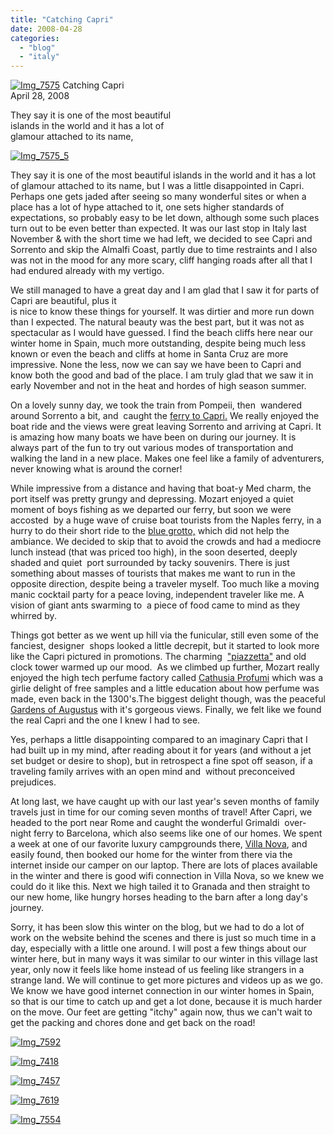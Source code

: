 ```yaml
---
title: "Catching Capri"
date: 2008-04-28
categories: 
  - "blog"
  - "italy"
---
```


 [![Img_7575](https://pub-ac94b3f306b24c0dba4238943c97f2e1.r2.dev/2008/04/28/img_7575.jpg "Img_7575")](https://pub-ac94b3f306b24c0dba4238943c97f2e1.r2.dev/photos/uncategorized/2008/04/28/img_7575.jpg) Catching Capri  
April 28, 2008

They say it is one of the most beautiful  
islands in the world and it has a lot of  
glamour attached to its name,

<!--more-->

[](https://pub-ac94b3f306b24c0dba4238943c97f2e1.r2.dev/photos/uncategorized/2008/04/28/img_7575_2.jpg)

[](https://pub-ac94b3f306b24c0dba4238943c97f2e1.r2.dev/photos/uncategorized/2008/04/28/img_7575_3.jpg)

[](https://pub-ac94b3f306b24c0dba4238943c97f2e1.r2.dev/photos/uncategorized/2008/04/28/img_7575_4.jpg)

[![Img_7575_5](https://pub-ac94b3f306b24c0dba4238943c97f2e1.r2.dev/2008/04/28/img_7575_5.jpg "Img_7575_5")](https://pub-ac94b3f306b24c0dba4238943c97f2e1.r2.dev/photos/uncategorized/2008/04/28/img_7575_5.jpg)

They say it is one of the most beautiful islands in the world and it has a lot of glamour attached to its name, but I was a little disappointed in Capri. Perhaps one gets jaded after seeing so many wonderful sites or when a place has a lot of hype attached to it, one sets higher standards of expectations, so probably easy to be let down, although some such places turn out to be even better than expected. It was our last stop in Italy last November & with the short time we had left, we decided to see Capri and Sorrento and skip the Almalfi Coast, partly due to time restraints and I also was not in the mood for any more scary, cliff hanging roads after all that I had endured already with my vertigo.

We still managed to have a great day and I am glad that I saw it for parts of Capri are beautiful, plus it  
is nice to know these things for yourself. It was dirtier and more run down than I expected. The natural beauty was the best part, but it was not as spectacular as I would have guessed. I find the beach cliffs here near our winter home in Spain, much more outstanding, despite being much less known or even the beach and cliffs at home in Santa Cruz are more impressive. None the less, now we can say we have been to Capri and know both the good and bad of the place. I am truly glad that we saw it in early November and not in the heat and hordes of high season summer.

On a lovely sunny day, we took the train from Pompeii, then  wandered around Sorrento a bit, and  caught the [ferry to Capri](http://www.europeportreviews.com/Naples4.htm)[.](http://www.europeportreviews.com/Naples4.htm) We really enjoyed the boat ride and the views were great leaving Sorrento and arriving at Capri. It is amazing how many boats we have been on during our journey. It is always part of the fun to try out various modes of transportation and walking the land in a new place. Makes one feel like a family of adventurers, never knowing what is around the corner!

While impressive from a distance and having that boat-y Med charm, the port itself was pretty grungy and depressing. Mozart enjoyed a quiet moment of boys fishing as we departed our ferry, but soon we were accosted  by a huge wave of cruise boat tourists from the Naples ferry, in a hurry to do their short ride to the [blue grotto,](http://en.wikipedia.org/wiki/Blue_Grotto ) which did not help the ambiance. We decided to skip that to avoid the crowds and had a mediocre lunch instead (that was priced too high), in the soon deserted, deeply shaded and quiet  port surrounded by tacky souvenirs. There is just something about masses of tourists that makes me want to run in the opposite direction, despite being a traveler myself. Too much like a moving manic cocktail party for a peace loving, independent traveler like me. A vision of giant ants swarming to  a piece of food came to mind as they whirred by.

Things got better as we went up hill via the funicular, still even some of the fanciest, designer  shops looked a little decrepit, but it started to look more like the Capri pictured in promotions. The charming  ["piazzetta"](http://www.capri.com/en/piazzetta) and old clock tower warmed up our mood.  As we climbed up further, Mozart really enjoyed the high tech perfume factory called [Cathusia Profumi](http://www.capri.net/en/c/carthusia-profumi  ) which was a girlie delight of free samples and a little education about how perfume was made, even back in the 1300's.The biggest delight though, was the peaceful [Gardens of Augustus](http://www.capriguideservices.com/en/capri-tour-gardens-of-augustus ) with it's gorgeous views. Finally, we felt like we found the real Capri and the one I knew I had to see.

Yes, perhaps a little disappointing compared to an imaginary Capri that I had built up in my mind, after reading about it for years (and without a jet set budget or desire to shop), but in retrospect a fine spot off season, if a traveling family arrives with an open mind and  without preconceived prejudices.

At long last, we have caught up with our last year's seven months of family travels just in time for our coming seven months of travel! After Capri, we headed to the port near Rome and caught the wonderful Grimaldi  over-night ferry to Barcelona, which also seems like one of our homes. We spent a week at one of our favorite luxury campgrounds there, [Villa Nova](http://www.trav.com/wri-3903/VilanovaParkCamping?PHPSESSID=abab965c32b13abeecd4c404a48bbb62), and easily found, then booked our home for the winter from there via the internet inside our camper on our laptop. There are lots of places available in the winter and there is good wifi connection in Villa Nova, so we knew we could do it like this. Next we high tailed it to Granada and then straight to our new home, like hungry horses heading to the barn after a long day's journey.  

Sorry, it has been slow this winter on the blog, but we had to do a lot of work on the website behind the scenes and there is just so much time in a day, especially with a little one around. I will post a few things about our winter here, but in many ways it was similar to our winter in this village last year, only now it feels like home instead of us feeling like strangers in a strange land. We will continue to get more pictures and videos up as we go. We know we have good internet connection in our winter homes in Spain, so that is our time to catch up and get a lot done, because it is much harder on the move. Our feet are getting "itchy" again now, thus we can't wait to get the packing and chores done and get back on the road!

[![Img_7592](https://pub-ac94b3f306b24c0dba4238943c97f2e1.r2.dev/2008/04/28/img_7592.jpg "Img_7592")](https://pub-ac94b3f306b24c0dba4238943c97f2e1.r2.dev/photos/uncategorized/2008/04/28/img_7592.jpg)

[![Img_7418](https://pub-ac94b3f306b24c0dba4238943c97f2e1.r2.dev/2008/04/28/img_7418.jpg "Img_7418")](https://pub-ac94b3f306b24c0dba4238943c97f2e1.r2.dev/photos/uncategorized/2008/04/28/img_7418.jpg)

[![Img_7457](https://pub-ac94b3f306b24c0dba4238943c97f2e1.r2.dev/2008/04/28/img_7457.jpg "Img_7457")](https://pub-ac94b3f306b24c0dba4238943c97f2e1.r2.dev/photos/uncategorized/2008/04/28/img_7457.jpg)

[![Img_7619](https://pub-ac94b3f306b24c0dba4238943c97f2e1.r2.dev/2008/04/28/img_7619.jpg "Img_7619")](https://pub-ac94b3f306b24c0dba4238943c97f2e1.r2.dev/photos/uncategorized/2008/04/28/img_7619.jpg)

[![Img_7554](https://pub-ac94b3f306b24c0dba4238943c97f2e1.r2.dev/2008/04/28/img_7554.jpg "Img_7554")](https://pub-ac94b3f306b24c0dba4238943c97f2e1.r2.dev/photos/uncategorized/2008/04/28/img_7554.jpg)
